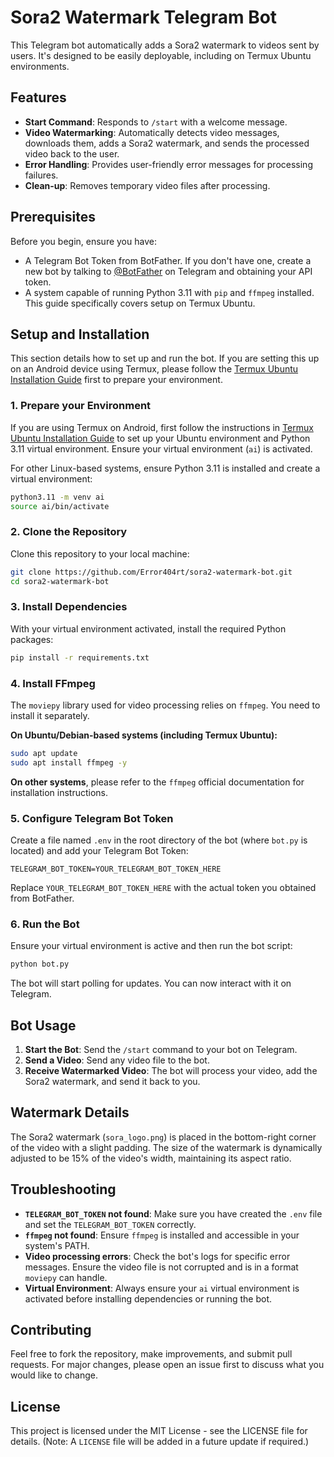 # Sora2 Watermark Telegram Bot

This Telegram bot automatically adds a Sora2 watermark to videos sent by users. It's designed to be easily deployable, including on Termux Ubuntu environments.

## Features

*   **Start Command**: Responds to `/start` with a welcome message.
*   **Video Watermarking**: Automatically detects video messages, downloads them, adds a Sora2 watermark, and sends the processed video back to the user.
*   **Error Handling**: Provides user-friendly error messages for processing failures.
*   **Clean-up**: Removes temporary video files after processing.

## Prerequisites

Before you begin, ensure you have:

*   A Telegram Bot Token from BotFather. If you don't have one, create a new bot by talking to [@BotFather](https://t.me/BotFather) on Telegram and obtaining your API token.
*   A system capable of running Python 3.11 with `pip` and `ffmpeg` installed. This guide specifically covers setup on Termux Ubuntu.

## Setup and Installation

This section details how to set up and run the bot. If you are setting this up on an Android device using Termux, please follow the [Termux Ubuntu Installation Guide](termux_ubuntu_installation.md) first to prepare your environment.

### 1. Prepare your Environment

If you are using Termux on Android, first follow the instructions in [Termux Ubuntu Installation Guide](termux_ubuntu_installation.md) to set up your Ubuntu environment and Python 3.11 virtual environment. Ensure your virtual environment (`ai`) is activated.

For other Linux-based systems, ensure Python 3.11 is installed and create a virtual environment:

```bash
python3.11 -m venv ai
source ai/bin/activate
```

### 2. Clone the Repository

Clone this repository to your local machine:

```bash
git clone https://github.com/Error404rt/sora2-watermark-bot.git
cd sora2-watermark-bot
```

### 3. Install Dependencies

With your virtual environment activated, install the required Python packages:

```bash
pip install -r requirements.txt
```

### 4. Install FFmpeg

The `moviepy` library used for video processing relies on `ffmpeg`. You need to install it separately.

**On Ubuntu/Debian-based systems (including Termux Ubuntu):**

```bash
sudo apt update
sudo apt install ffmpeg -y
```

**On other systems**, please refer to the `ffmpeg` official documentation for installation instructions.

### 5. Configure Telegram Bot Token

Create a file named `.env` in the root directory of the bot (where `bot.py` is located) and add your Telegram Bot Token:

```
TELEGRAM_BOT_TOKEN=YOUR_TELEGRAM_BOT_TOKEN_HERE
```

Replace `YOUR_TELEGRAM_BOT_TOKEN_HERE` with the actual token you obtained from BotFather.

### 6. Run the Bot

Ensure your virtual environment is active and then run the bot script:

```bash
python bot.py
```

The bot will start polling for updates. You can now interact with it on Telegram.

## Bot Usage

1.  **Start the Bot**: Send the `/start` command to your bot on Telegram.
2.  **Send a Video**: Send any video file to the bot.
3.  **Receive Watermarked Video**: The bot will process your video, add the Sora2 watermark, and send it back to you.

## Watermark Details

The Sora2 watermark (`sora_logo.png`) is placed in the bottom-right corner of the video with a slight padding. The size of the watermark is dynamically adjusted to be 15% of the video's width, maintaining its aspect ratio.

## Troubleshooting

*   **`TELEGRAM_BOT_TOKEN` not found**: Make sure you have created the `.env` file and set the `TELEGRAM_BOT_TOKEN` correctly.
*   **`ffmpeg` not found**: Ensure `ffmpeg` is installed and accessible in your system's PATH.
*   **Video processing errors**: Check the bot's logs for specific error messages. Ensure the video file is not corrupted and is in a format `moviepy` can handle.
*   **Virtual Environment**: Always ensure your `ai` virtual environment is activated before installing dependencies or running the bot.

## Contributing

Feel free to fork the repository, make improvements, and submit pull requests. For major changes, please open an issue first to discuss what you would like to change.

## License

This project is licensed under the MIT License - see the LICENSE file for details. (Note: A `LICENSE` file will be added in a future update if required.)
